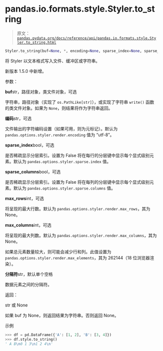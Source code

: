 # pandas.io.formats.style.Styler.to_string

> 原文：[`pandas.pydata.org/docs/reference/api/pandas.io.formats.style.Styler.to_string.html`](https://pandas.pydata.org/docs/reference/api/pandas.io.formats.style.Styler.to_string.html)

```py
Styler.to_string(buf=None, *, encoding=None, sparse_index=None, sparse_columns=None, max_rows=None, max_columns=None, delimiter=' ')
```

将 Styler 以文本格式写入文件、缓冲区或字符串。

新版本 1.5.0 中新增。

参数：

**buf**str，路径对象，类文件对象，可选

字符串，路径对象（实现了 `os.PathLike[str]`），或实现了字符串 `write()` 函数的类文件对象。如果为 `None`，则结果将作为字符串返回。

**编码**str，可选

文件输出的字符编码设置（如果可用，则为元标记）。默认为 `pandas.options.styler.render.encoding` 值为 “utf-8”。

**sparse_index**bool，可选

是否稀疏显示分层索引。设置为 False 将在每行的分层键中显示每个显式级别元素。默认为 `pandas.options.styler.sparse.index` 值。

**sparse_columns**bool，可选

是否稀疏显示分层索引。设置为 False 将在每列的分层键中显示每个显式级别元素。默认为 `pandas.options.styler.sparse.columns` 值。

**max_rows**int，可选

将呈现的最大行数。默认为 `pandas.options.styler.render.max_rows`，其为 None。

**max_columns**int，可选

将呈现的最大列数。默认为 `pandas.options.styler.render.max_columns`，其为 None。

如果总元素数量较大，则可能会减少行和列。此值设置为 `pandas.options.styler.render.max_elements`，其为 262144（18 位浏览器渲染）。

**分隔符**str，默认单个空格

数据元素之间的分隔符。

返回：

str 或 None

如果 buf 为 None，则返回结果为字符串。否则返回 None。

示例

```py
>>> df = pd.DataFrame({'A': [1, 2], 'B': [3, 4]})
>>> df.style.to_string()
' A B\n0 1 3\n1 2 4\n' 
```
